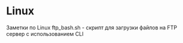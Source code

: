 # Linux
Заметки по Linux 
ftp_bash.sh - скрипт для загрузки файлов на FTP сервер с использованием CLI

